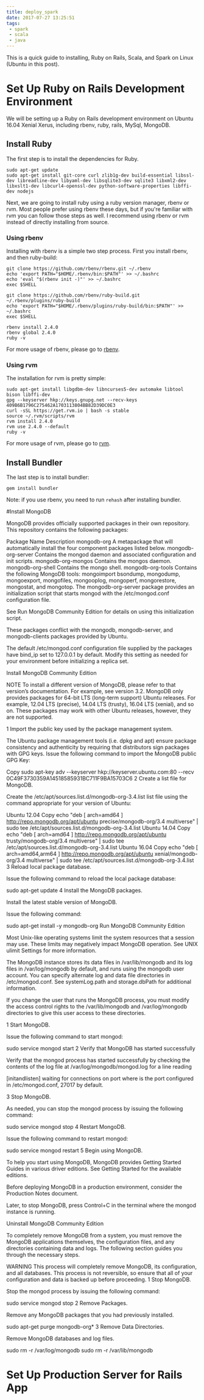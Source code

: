 ```yaml
---
title: deploy_spark
date: 2017-07-27 13:25:51
tags:
 - spark
 - scala
 - java
---
```

This is a quick guide to installing, Ruby on Rails, Scala, and Spark on Linux (Ubuntu in this post).

<!-- more -->

# Set Up Ruby on Rails Development Environment
We will be setting up a Ruby on Rails development environment on Ubuntu 16.04 Xenial Xerus, including rbenv, ruby, rails, MySql, MongoDB. 

## Install Ruby
The first step is to install the dependencies for Ruby.
``` shell
sudo apt-get update
sudo apt-get install git-core curl zlib1g-dev build-essential libssl-dev libreadline-dev libyaml-dev libsqlite3-dev sqlite3 libxml2-dev libxslt1-dev libcurl4-openssl-dev python-software-properties libffi-dev nodejs
```
Next, we are going to install ruby using a ruby version manager, rbenv or rvm. Most people prefer using rbenv these days, but if you're familiar with rvm you can follow those steps as well. I recommend using rbenv or rvm instead of directly installing from source.

### Using rbenv
Installing with rbenv is a simple two step process. First you install rbenv, and then ruby-build:
``` shell
git clone https://github.com/rbenv/rbenv.git ~/.rbenv
echo 'export PATH="$HOME/.rbenv/bin:$PATH"' >> ~/.bashrc
echo 'eval "$(rbenv init -)"' >> ~/.bashrc
exec $SHELL

git clone https://github.com/rbenv/ruby-build.git ~/.rbenv/plugins/ruby-build
echo 'export PATH="$HOME/.rbenv/plugins/ruby-build/bin:$PATH"' >> ~/.bashrc
exec $SHELL

rbenv install 2.4.0
rbenv global 2.4.0
ruby -v
```
For more usage of rbenv, please go to [rbenv](https://github.com/rbenv/rbenv "rbenv").

### Using rvm
The installation for rvm is pretty simple:
```shell
sudo apt-get install libgdbm-dev libncurses5-dev automake libtool bison libffi-dev
gpg --keyserver hkp://keys.gnupg.net --recv-keys 409B6B1796C275462A1703113804BB82D39DC0E3
curl -sSL https://get.rvm.io | bash -s stable
source ~/.rvm/scripts/rvm
rvm install 2.4.0
rvm use 2.4.0 --default
ruby -v
```
For more usage of rvm, please go to [rvm](https://rvm.io/ "rvm").

## Install Bundler
The last step is to install bundler:
``` shell
gem install bundler
```
Note: if you use rbenv, you need to run ```rehash``` after installing bundler.

#Install MongoDB


MongoDB provides officially supported packages in their own repository. This repository contains the following packages:

Package Name	Description
mongodb-org	A metapackage that will automatically install the four component packages listed below.
mongodb-org-server	Contains the mongod daemon and associated configuration and init scripts.
mongodb-org-mongos	Contains the mongos daemon.
mongodb-org-shell	Contains the mongo shell.
mongodb-org-tools	Contains the following MongoDB tools: mongoimport bsondump, mongodump, mongoexport, mongofiles, mongooplog, mongoperf, mongorestore, mongostat, and mongotop.
The mongodb-org-server package provides an initialization script that starts mongod with the /etc/mongod.conf configuration file.

See Run MongoDB Community Edition for details on using this initialization script.

These packages conflict with the mongodb, mongodb-server, and mongodb-clients packages provided by Ubuntu.

The default /etc/mongod.conf configuration file supplied by the packages have bind_ip set to 127.0.0.1 by default. Modify this setting as needed for your environment before initializing a replica set.

Install MongoDB Community Edition

NOTE
To install a different version of MongoDB, please refer to that version’s documentation. For example, see version 3.2.
MongoDB only provides packages for 64-bit LTS (long-term support) Ubuntu releases. For example, 12.04 LTS (precise), 14.04 LTS (trusty), 16.04 LTS (xenial), and so on. These packages may work with other Ubuntu releases, however, they are not supported.

1
Import the public key used by the package management system.

The Ubuntu package management tools (i.e. dpkg and apt) ensure package consistency and authenticity by requiring that distributors sign packages with GPG keys. Issue the following command to import the MongoDB public GPG Key:

Copy
sudo apt-key adv --keyserver hkp://keyserver.ubuntu.com:80 --recv 0C49F3730359A14518585931BC711F9BA15703C6
2
Create a list file for MongoDB.

Create the /etc/apt/sources.list.d/mongodb-org-3.4.list list file using the command appropriate for your version of Ubuntu:

Ubuntu 12.04
Copy
echo "deb [ arch=amd64 ] http://repo.mongodb.org/apt/ubuntu precise/mongodb-org/3.4 multiverse" | sudo tee /etc/apt/sources.list.d/mongodb-org-3.4.list
Ubuntu 14.04
Copy
echo "deb [ arch=amd64 ] http://repo.mongodb.org/apt/ubuntu trusty/mongodb-org/3.4 multiverse" | sudo tee /etc/apt/sources.list.d/mongodb-org-3.4.list
Ubuntu 16.04
Copy
echo "deb [ arch=amd64,arm64 ] http://repo.mongodb.org/apt/ubuntu xenial/mongodb-org/3.4 multiverse" | sudo tee /etc/apt/sources.list.d/mongodb-org-3.4.list
3
Reload local package database.

Issue the following command to reload the local package database:

sudo apt-get update
4
Install the MongoDB packages.

Install the latest stable version of MongoDB.

Issue the following command:

sudo apt-get install -y mongodb-org
Run MongoDB Community Edition

Most Unix-like operating systems limit the system resources that a session may use. These limits may negatively impact MongoDB operation. See UNIX ulimit Settings for more information.

The MongoDB instance stores its data files in /var/lib/mongodb and its log files in /var/log/mongodb by default, and runs using the mongodb user account. You can specify alternate log and data file directories in /etc/mongod.conf. See systemLog.path and storage.dbPath for additional information.

If you change the user that runs the MongoDB process, you must modify the access control rights to the /var/lib/mongodb and /var/log/mongodb directories to give this user access to these directories.

1
Start MongoDB.

Issue the following command to start mongod:

sudo service mongod start
2
Verify that MongoDB has started successfully

Verify that the mongod process has started successfully by checking the contents of the log file at /var/log/mongodb/mongod.log for a line reading

[initandlisten] waiting for connections on port <port>
where <port> is the port configured in /etc/mongod.conf, 27017 by default.

3
Stop MongoDB.

As needed, you can stop the mongod process by issuing the following command:

sudo service mongod stop
4
Restart MongoDB.

Issue the following command to restart mongod:

sudo service mongod restart
5
Begin using MongoDB.

To help you start using MongoDB, MongoDB provides Getting Started Guides in various driver editions. See Getting Started for the available editions.

Before deploying MongoDB in a production environment, consider the Production Notes document.

Later, to stop MongoDB, press Control+C in the terminal where the mongod instance is running.

Uninstall MongoDB Community Edition

To completely remove MongoDB from a system, you must remove the MongoDB applications themselves, the configuration files, and any directories containing data and logs. The following section guides you through the necessary steps.

WARNING
This process will completely remove MongoDB, its configuration, and all databases. This process is not reversible, so ensure that all of your configuration and data is backed up before proceeding.
1
Stop MongoDB.

Stop the mongod process by issuing the following command:

sudo service mongod stop
2
Remove Packages.

Remove any MongoDB packages that you had previously installed.

sudo apt-get purge mongodb-org*
3
Remove Data Directories.

Remove MongoDB databases and log files.

sudo rm -r /var/log/mongodb
sudo rm -r /var/lib/mongodb



# Set Up Production Server for Rails App